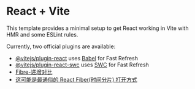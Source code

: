 # React + Vite

This template provides a minimal setup to get React working in Vite with HMR and some ESLint rules.

Currently, two official plugins are available:

- [@vitejs/plugin-react](https://github.com/vitejs/vite-plugin-react/blob/main/packages/plugin-react/README.md) uses [Babel](https://babeljs.io/) for Fast Refresh
- [@vitejs/plugin-react-swc](https://github.com/vitejs/vite-plugin-react-swc) uses [SWC](https://swc.rs/) for Fast Refresh
- [Fibre-递增对比](https://github.com/chinanf-boy/didact-explain/blob/master/5.Fibre.readme.md)
- [这可能是最通俗的 React Fiber(时间分片) 打开方式](https://juejin.cn/post/6844903975112671239)
